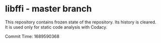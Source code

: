 # libffi - master branch

This repository contains frozen state of the repository.
Its history is cleared. It is used only for static code
analysis with Codacy.

Commit Time: 1689590368